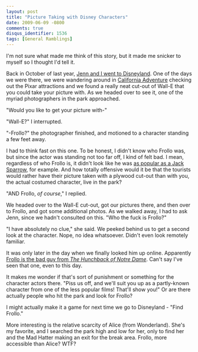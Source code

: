 ```yaml
---
layout: post
title: "Picture Taking with Disney Characters"
date: 2009-06-09 -0800
comments: true
disqus_identifier: 1536
tags: [General Ramblings]
---
```

I'm not sure what made me think of this story, but it made me snicker to
myself so I thought I'd tell it.

Back in October of last year, [Jenn and I went to
Disneyland](/archive/2008/10/21/disneylandlegoland-vacation.aspx). One
of the days we were there, we were wandering around in [California
Adventure](http://disneyland.disney.go.com/disneyland/en_US/parks/landing?name=DisneysCaliforniaAdventureLandingPage)
checking out the Pixar attractions and we found a really neat cut-out of
Wall-E that you could take your picture with. As we headed over to see
it, one of the myriad photographers in the park approached.

"Would you like to get your picture with-"

"Wall-E?" I interrupted.

"-Frollo?" the photographer finished, and motioned to a character
standing a few feet away.

I had to think fast on this one. To be honest, I didn't know who Frollo
was, but since the actor was standing not too far off, I kind of felt
bad. I mean, regardless of who Frollo is, it didn't look like he was [as
popular as a Jack
Sparrow](http://www.lamag.com/featuredarticle.aspx?id=7016&source=rss),
for example. And how totally offensive would it be that the tourists
would rather have their picture taken with a plywood cut-out than with
you, the actual costumed character, live in the park?

"AND Frollo, *of course*," I replied.

We headed over to the Wall-E cut-out, got our pictures there, and then
over to Frollo, and got some additional photos. As we walked away, I had
to ask Jenn, since we hadn't consulted on this. "Who the fuck is
Frollo?"

"I have absolutely no clue," she said. We peeked behind us to get a
second look at the character. Nope, no idea whatsoever. Didn't even look
remotely familiar.

It was only later in the day when we finally looked him up online.
Apparently [Frollo is the bad guy from *The Hunchback of Notre
Dame*](http://disney.go.com/vault/archives/villains/frollo/frollo.html).
Can't say I've seen that one, even to this day.

It makes me wonder if that's sort of punishment or something for the
character actors there. "Piss us off, and we'll suit you up as a
partly-known character from one of the less popular films! That'll show
you!" Or are there actually people who hit the park and look for Frollo?

I might actually make it a game for next time we go to Disneyland -
"Find Frollo."

More interesting is the relative scarcity of Alice (from Wonderland).
She's my favorite, and I searched the park high and low for her, only to
find her and the Mad Hatter making an exit for the break area. Frollo,
more accessible than Alice? WTF?
